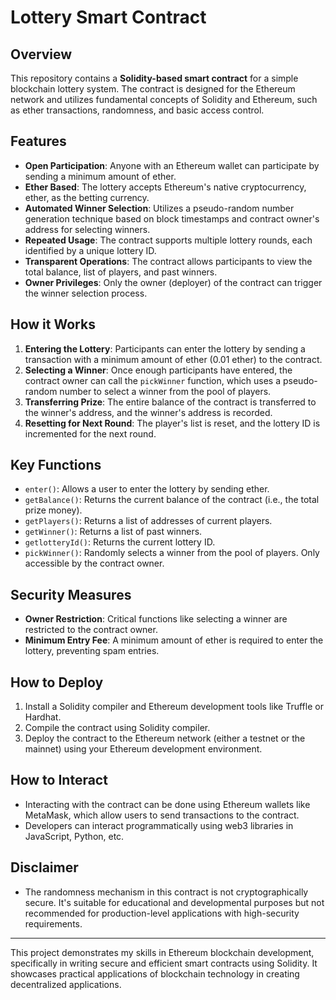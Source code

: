 # Lottery Smart Contract

## Overview
This repository contains a **Solidity-based smart contract** for a simple blockchain lottery system. The contract is designed for the Ethereum network and utilizes fundamental concepts of Solidity and Ethereum, such as ether transactions, randomness, and basic access control.

## Features
- **Open Participation**: Anyone with an Ethereum wallet can participate by sending a minimum amount of ether.
- **Ether Based**: The lottery accepts Ethereum's native cryptocurrency, ether, as the betting currency.
- **Automated Winner Selection**: Utilizes a pseudo-random number generation technique based on block timestamps and contract owner's address for selecting winners.
- **Repeated Usage**: The contract supports multiple lottery rounds, each identified by a unique lottery ID.
- **Transparent Operations**: The contract allows participants to view the total balance, list of players, and past winners.
- **Owner Privileges**: Only the owner (deployer) of the contract can trigger the winner selection process.

## How it Works
1. **Entering the Lottery**: Participants can enter the lottery by sending a transaction with a minimum amount of ether (0.01 ether) to the contract.
2. **Selecting a Winner**: Once enough participants have entered, the contract owner can call the `pickWinner` function, which uses a pseudo-random number to select a winner from the pool of players.
3. **Transferring Prize**: The entire balance of the contract is transferred to the winner's address, and the winner's address is recorded.
4. **Resetting for Next Round**: The player's list is reset, and the lottery ID is incremented for the next round.

## Key Functions
- `enter()`: Allows a user to enter the lottery by sending ether.
- `getBalance()`: Returns the current balance of the contract (i.e., the total prize money).
- `getPlayers()`: Returns a list of addresses of current players.
- `getWinner()`: Returns a list of past winners.
- `getlotteryId()`: Returns the current lottery ID.
- `pickWinner()`: Randomly selects a winner from the pool of players. Only accessible by the contract owner.

## Security Measures
- **Owner Restriction**: Critical functions like selecting a winner are restricted to the contract owner.
- **Minimum Entry Fee**: A minimum amount of ether is required to enter the lottery, preventing spam entries.

## How to Deploy
1. Install a Solidity compiler and Ethereum development tools like Truffle or Hardhat.
2. Compile the contract using Solidity compiler.
3. Deploy the contract to the Ethereum network (either a testnet or the mainnet) using your Ethereum development environment.

## How to Interact
- Interacting with the contract can be done using Ethereum wallets like MetaMask, which allow users to send transactions to the contract.
- Developers can interact programmatically using web3 libraries in JavaScript, Python, etc.

## Disclaimer
- The randomness mechanism in this contract is not cryptographically secure. It's suitable for educational and developmental purposes but not recommended for production-level applications with high-security requirements.

---

This project demonstrates my skills in Ethereum blockchain development, specifically in writing secure and efficient smart contracts using Solidity. It showcases practical applications of blockchain technology in creating decentralized applications.

